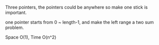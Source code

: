 
Three pointers, the pointers could be anywhere so make one stick is important.   

one pointer starts from 0 ~ length-1,  and make the left range a two sum problem.  

Space O(1), Time O(n^2)   